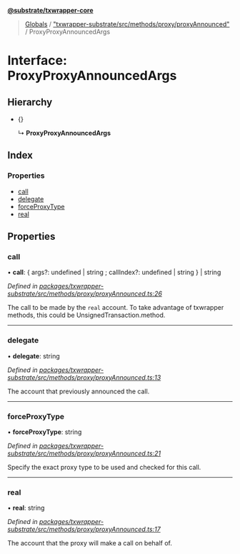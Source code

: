 **[@substrate/txwrapper-core](../README.md)**

> [Globals](../globals.md) / ["txwrapper-substrate/src/methods/proxy/proxyAnnounced"](../modules/_txwrapper_substrate_src_methods_proxy_proxyannounced_.md) / ProxyProxyAnnouncedArgs

# Interface: ProxyProxyAnnouncedArgs

## Hierarchy

* {}

  ↳ **ProxyProxyAnnouncedArgs**

## Index

### Properties

* [call](_txwrapper_substrate_src_methods_proxy_proxyannounced_.proxyproxyannouncedargs.md#call)
* [delegate](_txwrapper_substrate_src_methods_proxy_proxyannounced_.proxyproxyannouncedargs.md#delegate)
* [forceProxyType](_txwrapper_substrate_src_methods_proxy_proxyannounced_.proxyproxyannouncedargs.md#forceproxytype)
* [real](_txwrapper_substrate_src_methods_proxy_proxyannounced_.proxyproxyannouncedargs.md#real)

## Properties

### call

•  **call**: { args?: undefined \| string ; callIndex?: undefined \| string  } \| string

*Defined in [packages/txwrapper-substrate/src/methods/proxy/proxyAnnounced.ts:26](https://github.com/paritytech/txwrapper-core/blob/33adddf/packages/txwrapper-substrate/src/methods/proxy/proxyAnnounced.ts#L26)*

The call to be made by the `real` account.
To take advantage of txwrapper methods, this could be UnsignedTransaction.method.

___

### delegate

•  **delegate**: string

*Defined in [packages/txwrapper-substrate/src/methods/proxy/proxyAnnounced.ts:13](https://github.com/paritytech/txwrapper-core/blob/33adddf/packages/txwrapper-substrate/src/methods/proxy/proxyAnnounced.ts#L13)*

The account that previously announced the call.

___

### forceProxyType

•  **forceProxyType**: string

*Defined in [packages/txwrapper-substrate/src/methods/proxy/proxyAnnounced.ts:21](https://github.com/paritytech/txwrapper-core/blob/33adddf/packages/txwrapper-substrate/src/methods/proxy/proxyAnnounced.ts#L21)*

Specify the exact proxy type to be used and checked for this call.

___

### real

•  **real**: string

*Defined in [packages/txwrapper-substrate/src/methods/proxy/proxyAnnounced.ts:17](https://github.com/paritytech/txwrapper-core/blob/33adddf/packages/txwrapper-substrate/src/methods/proxy/proxyAnnounced.ts#L17)*

The account that the proxy will make a call on behalf of.

